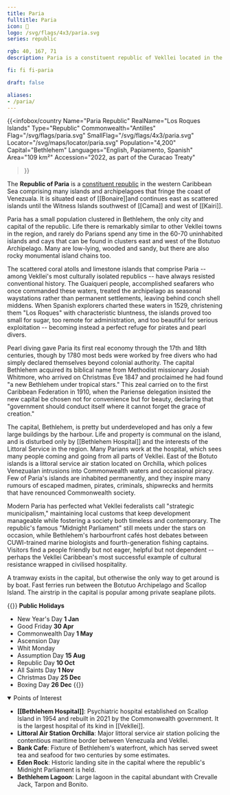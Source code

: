 ```yaml
---
title: Paria
fulltitle: Paria
icon: 🦪
logo: /svg/flags/4x3/paria.svg
series: republic

rgb: 40, 167, 71
description: Paria is a constituent republic of Vekllei located in the south Caribbean Sea.

fi: fi fi-paria

draft: false

aliases:
- /paria/
---
```

{{<infobox/country
     Name="Paria Republic"
     RealName="Los Roques Islands"
     Type="Republic"
     Commonwealth="Antilles"
     Flag="/svg/flags/paria.svg"
     SmallFlag="/svg/flags/4x3/paria.svg"
     Locator="/svg/maps/locator/paria.svg"
     Population="4,200"
     Capital="Bethlehem"
     Languages="English, Papiamento, Spanish"
     Area="109 km²"
     Accession="2022, as part of the Curacao Treaty"
 >}}

The <span class="fi fi-paria"></span> **Republic of Paria** is a [constituent republic](/republics/) in the western Caribbean Sea comprising many islands and archipelagoes that fringe the coast of Venezuala. It is situated east of [[Bonaire]]and continues east as scattered islands until the Witness Islands southwest of [[Cama]] and west of [[Kairi]].

Paria has a small population clustered in Bethlehem, the only city and capital of the republic. Life there is remarkably similar to other Vekllei towns in the region, and rarely do Parians spend any time in the 60-70 uninhabited islands and cays that can be found in clusters east and west of the Botutuo Archipelago. Many are low-lying, wooded and sandy, but there are also rocky monumental island chains too.

The scattered coral atolls and limestone islands that comprise Paria -- among Vekllei's most culturally isolated republics -- have always resisted conventional history. The Guaiqueri people, accomplished seafarers who once commanded these waters, treated the archipelago as seasonal waystations rather than permanent settlements, leaving behind conch shell middens. When Spanish explorers charted these waters in 1529, christening them "Los Roques" with characteristic bluntness, the islands proved too small for sugar, too remote for administration, and too beautiful for serious exploitation -- becoming instead a perfect refuge for pirates and pearl divers.

Pearl diving gave Paria its first real economy through the 17th and 18th centuries, though by 1780 most beds were worked by free divers who had simply declared themselves beyond colonial authority. The capital Bethlehem acquired its biblical name from Methodist missionary Josiah Whitmore, who arrived on Christmas Eve 1847 and proclaimed he had found "a new Bethlehem under tropical stars." This zeal carried on to the first Caribbean Federation in 1910, when the Pariense delegation insisted the new capital be chosen not for convenience but for beauty, declaring that "government should conduct itself where it cannot forget the grace of creation."

The capital, Bethlehem, is pretty but underdeveloped and has only a few large buildings by the harbour. Life and property is communal on the island, and is disturbed only by [[Bethlehem Hospital]] and the interests of the Littoral Service in the region. Many Parians work at the hospital, which sees many people coming and going from all parts of Vekllei. East of the Botuto islands is a littoral service air station located on Orchilla, which polices Venezualan intrusions into Commonwealth waters and occasional piracy. Few of Paria's islands are inhabited permanently, and they inspire many rumours of escaped madmen, pirates, criminals, shipwrecks and hermits that have renounced Commonwealth society.

Modern Paria has perfected what Vekllei federalists call "strategic municipalism," maintaining local customs that keep development manageable while fostering a society both timeless and contemporary. The republic's famous "Midnight Parliament" still meets under the stars on occasion, while Bethlehem's harbourfront cafés host debates between CUWI-trained marine biologists and fourth-generation fishing captains. Visitors find a people friendly but not eager, helpful but not dependent -- perhaps the Vekllei Caribbean's most successful example of cultural resistance wrapped in civilised hospitality.

A tramway exists in the capital, but otherwise the only way to get around is by boat. Fast ferries run between the Botutuo Archipelago and Scallop Island. The airstrip in the capital is popular among private seaplane pilots.

{{<note table>}}
**Public Holidays**

* New Year's Day **1 Jan**
* Good Friday **30 Apr**
* Commonwealth Day **1 May**
* Ascension Day
* Whit Monday
* Assumption Day **15 Aug**
* Republic Day **10 Oct**
* All Saints Day **1 Nov**
* Christmas Day **25 Dec**
* Boxing Day **26 Dec**
{{</note>}}

<details open>
<summary>Points of Interest</summary>

- **[[Bethlehem Hospital]]**: Psychiatric hospital established on Scallop Island in 1954 and rebuilt in 2021 by the Commonwealth government. It is the largest hospital of its kind in [[Vekllei]].
- **Littoral Air Station Orchilla**: Major littoral service air station policing the contentious maritime border between Venezuala and Vekllei.
- **Bank Cafe**: Fixture of Bethlehem's waterfront, which has served sweet tea and seafood for two centuries by some estimates.
- **Eden Rock**: Historic landing site in the capital where the republic's Midnight Parliament is held.
- **Bethlehem Lagoon**: Large lagoon in the capital abundant with Crevalle Jack, Tarpon and Bonito.
</details>